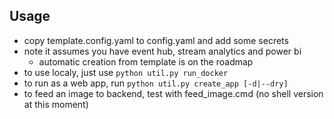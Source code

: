 ## Usage

 * copy template.config.yaml to config.yaml and add some secrets
 * note it assumes you have event hub, stream analytics and power bi
    * automatic creation from template is on the roadmap
 * to use localy, just use `python util.py run_docker`
 * to run as a web app, run `python util.py create_app [-d|--dry]`
 * to feed an image to backend, test with feed_image.cmd (no shell version at this moment)